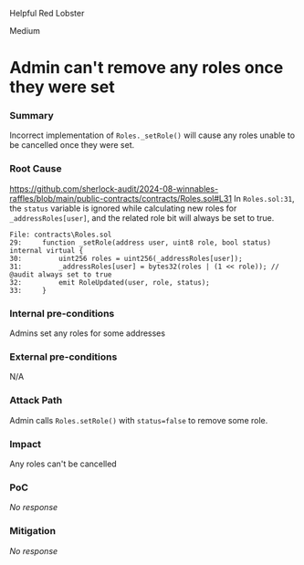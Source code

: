 Helpful Red Lobster

Medium

# Admin can't remove any roles once they were set

### Summary

Incorrect implementation of ````Roles._setRole()```` will cause any roles unable to be cancelled once they were set.


### Root Cause
https://github.com/sherlock-audit/2024-08-winnables-raffles/blob/main/public-contracts/contracts/Roles.sol#L31
In ````Roles.sol:31````, the ````status```` variable is ignored while calculating new roles for ````_addressRoles[user]````, and the related role bit will always be set to true.
```solidity
File: contracts\Roles.sol
29:     function _setRole(address user, uint8 role, bool status) internal virtual {
30:         uint256 roles = uint256(_addressRoles[user]);
31:         _addressRoles[user] = bytes32(roles | (1 << role)); // @audit always set to true
32:         emit RoleUpdated(user, role, status);
33:     }

```

### Internal pre-conditions

Admins set any roles for some addresses

### External pre-conditions

N/A

### Attack Path

Admin calls ````Roles.setRole()```` with ````status=false```` to remove some role.

### Impact

Any roles can't be cancelled

### PoC

_No response_

### Mitigation

_No response_